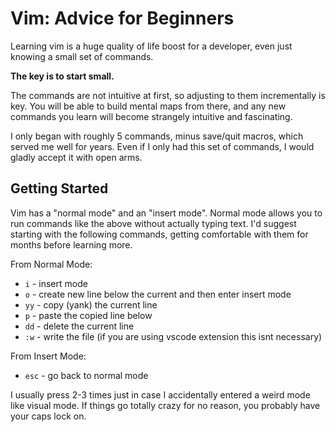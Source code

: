 # Vim: Advice for Beginners
Learning vim is a huge quality of life boost for a developer, even just knowing a small set of commands.

**The key is to start small.**

The commands are not intuitive at first, so adjusting to them incrementally is key. You will be able to build mental maps from there, and any new commands you learn will become strangely intuitive and fascinating.

I only began with roughly 5 commands, minus save/quit macros, which served me well for years. Even if I only had this set of commands, I would gladly accept it with open arms.

## Getting Started
Vim has a "normal mode" and an "insert mode". Normal mode allows you to run commands like the above without actually typing text. I'd suggest starting with the following commands, getting comfortable with them for months before learning more.

From Normal Mode:

- `i` - insert mode
- `o` - create new line below the current and then enter insert mode
- `yy` - copy (yank) the current line
- `p` - paste the copied line below
- `dd` - delete the current line
- `:w` - write the file (if you are using vscode extension this isnt necessary)


From Insert Mode:
- `esc` - go back to normal mode

I usually press 2-3 times just in case I accidentally entered a weird mode like visual mode.
If things go totally crazy for no reason, you probably have your caps lock on.
